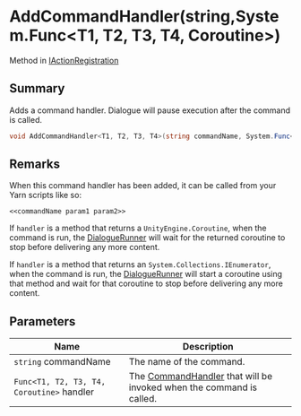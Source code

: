 # AddCommandHandler(string,System.Func\<T1, T2, T3, T4, Coroutine>)

Method in [IActionRegistration](./)

## Summary

Adds a command handler. Dialogue will pause execution after the command is called.

```csharp
void AddCommandHandler<T1, T2, T3, T4>(string commandName, System.Func<T1, T2, T3, T4, Coroutine> handler);
```

## Remarks

When this command handler has been added, it can be called from your Yarn scripts like so:

```
<<commandName param1 param2>>
```

If `handler` is a method that returns a `UnityEngine.Coroutine`, when the command is run, the [DialogueRunner](../yarn.unity.dialoguerunner/) will wait for the returned coroutine to stop before delivering any more content.

If `handler` is a method that returns an `System.Collections.IEnumerator`, when the command is run, the [DialogueRunner](../yarn.unity.dialoguerunner/) will start a coroutine using that method and wait for that coroutine to stop before delivering any more content.

## Parameters

| Name                                      | Description                                                                                              |
| ----------------------------------------- | -------------------------------------------------------------------------------------------------------- |
| `string` commandName                      | The name of the command.                                                                                 |
| `Func<T1, T2, T3, T4, Coroutine>` handler | The [CommandHandler](../../yarn/yarn.commandhandler.md) that will be invoked when the command is called. |
